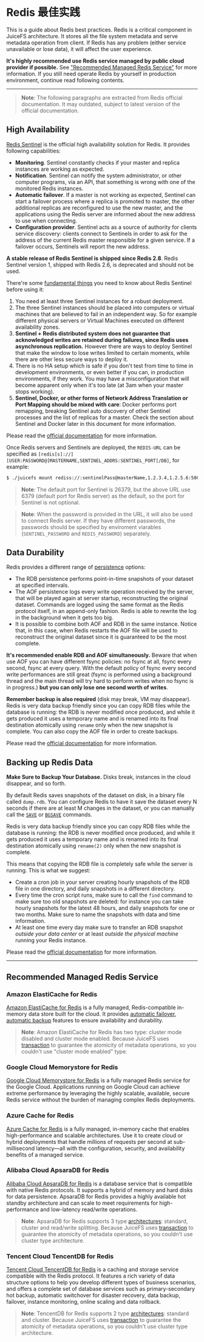 # Redis 最佳实践

This is a guide about Redis best practices. Redis is a critical component in JuiceFS architecture. It stores all the file system metadata and serve metadata operation from client. If Redis has any problem (either service unavailable or lose data), it will affect the user experience.

**It's highly recommended use Redis service managed by public cloud provider if possible.** See ["Recommended Managed Redis Service"](#recommended-managed-redis-service) for more information. If you still need operate Redis by yourself in production environment, continue read following contents.

---

> **Note**: The following paragraphs are extracted from Redis official documentation. It may outdated, subject to latest version of the official documentation.

## High Availability

[Redis Sentinel](https://redis.io/topics/sentinel) is the official high availability solution for Redis. It provides following capabilities:

- **Monitoring**. Sentinel constantly checks if your master and replica instances are working as expected.
- **Notification**. Sentinel can notify the system administrator, or other computer programs, via an API, that something is wrong with one of the monitored Redis instances.
- **Automatic failover**. If a master is not working as expected, Sentinel can start a failover process where a replica is promoted to master, the other additional replicas are reconfigured to use the new master, and the applications using the Redis server are informed about the new address to use when connecting.
- **Configuration provider**. Sentinel acts as a source of authority for clients service discovery: clients connect to Sentinels in order to ask for the address of the current Redis master responsible for a given service. If a failover occurs, Sentinels will report the new address.

**A stable release of Redis Sentinel is shipped since Redis 2.8**. Redis Sentinel version 1, shipped with Redis 2.6, is deprecated and should not be used.

There're some [fundamental things](https://redis.io/topics/sentinel#fundamental-things-to-know-about-sentinel-before-deploying) you need to know about Redis Sentinel before using it:

1. You need at least three Sentinel instances for a robust deployment.
2. The three Sentinel instances should be placed into computers or virtual machines that are believed to fail in an independent way. So for example different physical servers or Virtual Machines executed on different availability zones.
3. **Sentinel + Redis distributed system does not guarantee that acknowledged writes are retained during failures, since Redis uses asynchronous replication.** However there are ways to deploy Sentinel that make the window to lose writes limited to certain moments, while there are other less secure ways to deploy it.
4. There is no HA setup which is safe if you don't test from time to time in development environments, or even better if you can, in production environments, if they work. You may have a misconfiguration that will become apparent only when it's too late (at 3am when your master stops working).
5. **Sentinel, Docker, or other forms of Network Address Translation or Port Mapping should be mixed with care**: Docker performs port remapping, breaking Sentinel auto discovery of other Sentinel processes and the list of replicas for a master. Check the section about Sentinel and Docker later in this document for more information.

Please read the [official documentation](https://redis.io/topics/sentinel) for more information.

Once Redis servers and Sentinels are deployed, the `REDIS-URL` can be specified as `[redis[s]://][USER:PASSWORD@]MASTERNAME,SENTINEL_ADDRS:SENTINEL_PORT[/DB]`, for example:

```bash
$ ./juicefs mount rediss://:sentinelPass@masterName,1.2.3.4,1.2.5.6:5000/2 ~/jfs
```

> **Note**: The default port for Sentinel is 26379, but the above URL use 6379 (default port for Redis server) as the default, so the port for Sentinel is not optional.

> **Note**: When the password is provided in the URL, it will also be used to connect Redis server. If they have different passwords, the passwords should be specified by enviroment viarables (`SENTINEL_PASSWORD` and `REDIS_PASSWORD`) separately.

## Data Durability

Redis provides a different range of [persistence](https://redis.io/topics/persistence) options:

- The RDB persistence performs point-in-time snapshots of your dataset at specified intervals.
- The AOF persistence logs every write operation received by the server, that will be played again at server startup, reconstructing the original dataset. Commands are logged using the same format as the Redis protocol itself, in an append-only fashion. Redis is able to rewrite the log in the background when it gets too big.
- It is possible to combine both AOF and RDB in the same instance. Notice that, in this case, when Redis restarts the AOF file will be used to reconstruct the original dataset since it is guaranteed to be the most complete.

**It's recommended enable RDB and AOF simultaneously.** Beware that when use AOF you can have different fsync policies: no fsync at all, fsync every second, fsync at every query. With the default policy of fsync every second write performances are still great (fsync is performed using a background thread and the main thread will try hard to perform writes when no fsync is in progress.) **but you can only lose one second worth of writes**.

**Remember backup is also required** (disk may break, VM may disappear). Redis is very data backup friendly since you can copy RDB files while the database is running: the RDB is never modified once produced, and while it gets produced it uses a temporary name and is renamed into its final destination atomically using `rename` only when the new snapshot is complete. You can also copy the AOF file in order to create backups.

Please read the [official documentation](https://redis.io/topics/persistence) for more information.

## Backing up Redis Data

**Make Sure to Backup Your Database.** Disks break, instances in the cloud disappear, and so forth.

By default Redis saves snapshots of the dataset on disk, in a binary file called `dump.rdb`. You can configure Redis to have it save the dataset every N seconds if there are at least M changes in the dataset, or you can manually call the [`SAVE`](https://redis.io/commands/save) or [`BGSAVE`](https://redis.io/commands/bgsave) commands.

Redis is very data backup friendly since you can copy RDB files while the database is running: the RDB is never modified once produced, and while it gets produced it uses a temporary name and is renamed into its final destination atomically using `rename(2)` only when the new snapshot is complete.

This means that copying the RDB file is completely safe while the server is running. This is what we suggest:

- Create a cron job in your server creating hourly snapshots of the RDB file in one directory, and daily snapshots in a different directory.
- Every time the cron script runs, make sure to call the `find` command to make sure too old snapshots are deleted: for instance you can take hourly snapshots for the latest 48 hours, and daily snapshots for one or two months. Make sure to name the snapshots with data and time information.
- At least one time every day make sure to transfer an RDB snapshot _outside your data center_ or at least _outside the physical machine_ running your Redis instance.

Please read the [official documentation](https://redis.io/topics/persistence) for more information.

---

## Recommended Managed Redis Service

### Amazon ElastiCache for Redis

[Amazon ElastiCache for Redis](https://aws.amazon.com/elasticache/redis) is a fully managed, Redis-compatible in-memory data store built for the cloud. It provides [automatic failover](https://docs.aws.amazon.com/AmazonElastiCache/latest/red-ug/AutoFailover.html), [automatic backup](https://docs.aws.amazon.com/AmazonElastiCache/latest/red-ug/backups-automatic.html) features to ensure availability and durability.

> **Note**: Amazon ElastiCache for Redis has two type: cluster mode disabled and cluster mode enabled. Because JuiceFS uses [transaction](https://redis.io/topics/transactions) to guarantee the atomicity of metadata operations, so you couldn't use "cluster mode enabled" type.

### Google Cloud Memorystore for Redis

[Google Cloud Memorystore for Redis](https://cloud.google.com/memorystore/docs/redis) is a fully managed Redis service for the Google Cloud. Applications running on Google Cloud can achieve extreme performance by leveraging the highly scalable, available, secure Redis service without the burden of managing complex Redis deployments.

### Azure Cache for Redis

[Azure Cache for Redis](https://azure.microsoft.com/en-us/services/cache) is a fully managed, in-memory cache that enables high-performance and scalable architectures. Use it to create cloud or hybrid deployments that handle millions of requests per second at sub-millisecond latency—all with the configuration, security, and availability benefits of a managed service.

### Alibaba Cloud ApsaraDB for Redis

[Alibaba Cloud ApsaraDB for Redis](https://www.alibabacloud.com/product/apsaradb-for-redis) is a database service that is compatible with native Redis protocols. It supports a hybrid of memory and hard disks for data persistence. ApsaraDB for Redis provides a highly available hot standby architecture and can scale to meet requirements for high-performance and low-latency read/write operations.

> **Note**: ApsaraDB for Redis supports 3 type [architectures](https://www.alibabacloud.com/help/doc-detail/86132.htm): standard, cluster and read/write splitting. Because JuiceFS uses [transaction](https://redis.io/topics/transactions) to guarantee the atomicity of metadata operations, so you couldn't use cluster type architecture.

### Tencent Cloud TencentDB for Redis

[Tencent Cloud TencentDB for Redis](https://intl.cloud.tencent.com/product/crs) is a caching and storage service compatible with the Redis protocol. It features a rich variety of data structure options to help you develop different types of business scenarios, and offers a complete set of database services such as primary-secondary hot backup, automatic switchover for disaster recovery, data backup, failover, instance monitoring, online scaling and data rollback.

> **Note**: TencentDB for Redis supports 2 type [architectures](https://intl.cloud.tencent.com/document/product/239/3205): standard and cluster. Because JuiceFS uses [transaction](https://redis.io/topics/transactions) to guarantee the atomicity of metadata operations, so you couldn't use cluster type architecture.

